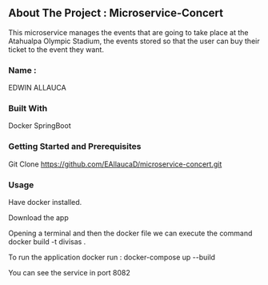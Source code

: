 ## About The Project : Microservice-Concert
This microservice manages the events that are going to take place at the Atahualpa Olympic Stadium, the events stored so that the user can buy their ticket to the event they want.

### Name :
EDWIN ALLAUCA

### Built With
Docker
SpringBoot

### Getting Started and Prerequisites
Git Clone
https://github.com/EAllaucaD/microservice-concert.git



### Usage
Have docker installed.

Download the app

Opening a terminal and then the docker file we can execute the command docker build -t divisas .

To run the application docker run : docker-compose up --build

You can see the service in port 8082

